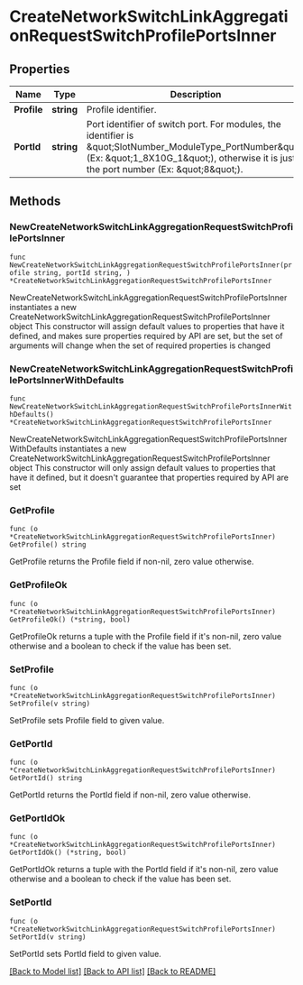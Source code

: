 # CreateNetworkSwitchLinkAggregationRequestSwitchProfilePortsInner

## Properties

Name | Type | Description | Notes
------------ | ------------- | ------------- | -------------
**Profile** | **string** | Profile identifier. | 
**PortId** | **string** | Port identifier of switch port. For modules, the identifier is \&quot;SlotNumber_ModuleType_PortNumber\&quot; (Ex: \&quot;1_8X10G_1\&quot;), otherwise it is just the port number (Ex: \&quot;8\&quot;). | 

## Methods

### NewCreateNetworkSwitchLinkAggregationRequestSwitchProfilePortsInner

`func NewCreateNetworkSwitchLinkAggregationRequestSwitchProfilePortsInner(profile string, portId string, ) *CreateNetworkSwitchLinkAggregationRequestSwitchProfilePortsInner`

NewCreateNetworkSwitchLinkAggregationRequestSwitchProfilePortsInner instantiates a new CreateNetworkSwitchLinkAggregationRequestSwitchProfilePortsInner object
This constructor will assign default values to properties that have it defined,
and makes sure properties required by API are set, but the set of arguments
will change when the set of required properties is changed

### NewCreateNetworkSwitchLinkAggregationRequestSwitchProfilePortsInnerWithDefaults

`func NewCreateNetworkSwitchLinkAggregationRequestSwitchProfilePortsInnerWithDefaults() *CreateNetworkSwitchLinkAggregationRequestSwitchProfilePortsInner`

NewCreateNetworkSwitchLinkAggregationRequestSwitchProfilePortsInnerWithDefaults instantiates a new CreateNetworkSwitchLinkAggregationRequestSwitchProfilePortsInner object
This constructor will only assign default values to properties that have it defined,
but it doesn't guarantee that properties required by API are set

### GetProfile

`func (o *CreateNetworkSwitchLinkAggregationRequestSwitchProfilePortsInner) GetProfile() string`

GetProfile returns the Profile field if non-nil, zero value otherwise.

### GetProfileOk

`func (o *CreateNetworkSwitchLinkAggregationRequestSwitchProfilePortsInner) GetProfileOk() (*string, bool)`

GetProfileOk returns a tuple with the Profile field if it's non-nil, zero value otherwise
and a boolean to check if the value has been set.

### SetProfile

`func (o *CreateNetworkSwitchLinkAggregationRequestSwitchProfilePortsInner) SetProfile(v string)`

SetProfile sets Profile field to given value.


### GetPortId

`func (o *CreateNetworkSwitchLinkAggregationRequestSwitchProfilePortsInner) GetPortId() string`

GetPortId returns the PortId field if non-nil, zero value otherwise.

### GetPortIdOk

`func (o *CreateNetworkSwitchLinkAggregationRequestSwitchProfilePortsInner) GetPortIdOk() (*string, bool)`

GetPortIdOk returns a tuple with the PortId field if it's non-nil, zero value otherwise
and a boolean to check if the value has been set.

### SetPortId

`func (o *CreateNetworkSwitchLinkAggregationRequestSwitchProfilePortsInner) SetPortId(v string)`

SetPortId sets PortId field to given value.



[[Back to Model list]](../README.md#documentation-for-models) [[Back to API list]](../README.md#documentation-for-api-endpoints) [[Back to README]](../README.md)


